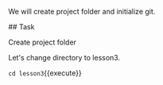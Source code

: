 We will create project folder and initialize git.

## Task

Create project folder

Let's change directory to lesson3.

`cd lesson3`{{execute}}